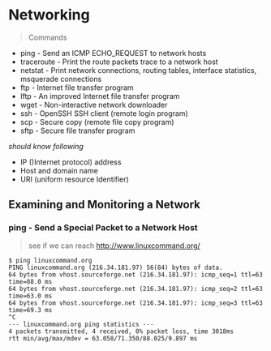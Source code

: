 # Networking

> Commands

- ping - Send an ICMP ECHO_REQUEST to network hosts
- traceroute - Print the route packets trace to a network host
- netstat - Print network connections, routing tables, interface statistics, msquerade connections
- ftp - Internet file transfer program
- lftp - An improved Internet file transfer program
- wget - Non-interactive network downloader
- ssh - OpenSSH SSH client (remote login program)
- scp - Secure copy (remote file copy program)
- sftp - Secure file transfer program

*should know following*

- IP ()Internet protocol) address
- Host and domain name
- URI (uniform resource Identifier)

## Examining and Monitoring a Network

### ping - Send a Special Packet to a Network Host

> see if we can reach http://www.linuxcommand.org/

```
$ ping linuxcommand.org
PING linuxcommand.org (216.34.181.97) 56(84) bytes of data.
64 bytes from vhost.sourceforge.net (216.34.181.97): icmp_seq=1 ttl=63 time=88.0 ms
64 bytes from vhost.sourceforge.net (216.34.181.97): icmp_seq=2 ttl=63 time=63.0 ms
64 bytes from vhost.sourceforge.net (216.34.181.97): icmp_seq=3 ttl=63 time=69.3 ms
^C
--- linuxcommand.org ping statistics ---
4 packets transmitted, 4 received, 0% packet loss, time 3018ms
rtt min/avg/max/mdev = 63.058/71.350/88.025/9.897 ms
```
